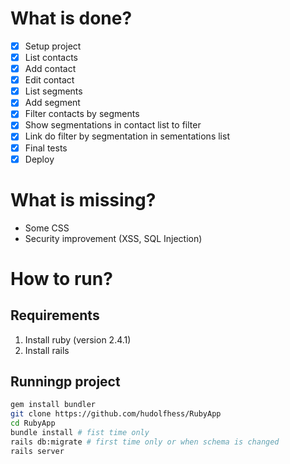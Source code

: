 # What is done?
- [x] Setup project
- [x] List contacts
- [x] Add contact
- [x] Edit contact
- [X] List segments
- [X] Add segment
- [X] Filter contacts by segments
- [X] Show segmentations in contact list to filter
- [X] Link do filter by segmentation in sementations list
- [X] Final tests
- [X] Deploy

# What is missing?
- Some CSS
- Security improvement (XSS, SQL Injection)

# How to run?
## Requirements
1. Install ruby (version 2.4.1)
2. Install rails

## Runningp project
```sh
gem install bundler
git clone https://github.com/hudolfhess/RubyApp
cd RubyApp
bundle install # fist time only
rails db:migrate # first time only or when schema is changed
rails server
```